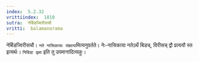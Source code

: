 ```yaml
---
index:  5.2.32
vrittiindex:  1810
sutra:  नेर्बिडज्विरीसचौ
vritti:  balamanorama 
---
```


नेर्बिडज्विरीसचौ। `नते नासिकायाः संज्ञाया`मित्यनुवर्तते। नेः-नासिकाया नतेऽर्थे बिडच्, विरीसच् द्वौ प्रत्ययौ स्त इत्यर्थः। `निबिडा वृक्षा` इति तु उपमानादित्याहुः। 

